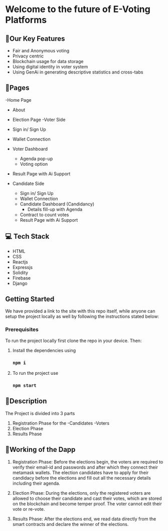 # Welcome to the future of E-Voting Platforms 



## 🚀Our Key Features

- Fair and Anonymous voting
- Privacy centric
- Blockchain usage for data storage
- Using digital identity in voter system
- Using GenAi in generating descriptive statistics and cross-tabs


## 📃Pages

-Home Page
 - About 
 - Election Page
-Voter Side
  - Sign in/ Sign Up
  - Wallet Connection
  - Voter Dashboard
    - Agenda pop-up
    - Voting option 
  - Result Page with Ai Support

- Candidate Side
  - Sign in/ Sign Up
  - Wallet Connection
  - Candidate Dashboard (Candidancy)
    - Details fill-up with Agenda
  - Contract to count votes
  - Result Page with Ai Support


## 💻 Tech Stack

- HTML
- CSS
- Reactjs
- Expressjs
- Solidity
- Firebase
- Django
  

## Getting Started
We have provided a link to the site with this repo itself, while anyone can setup the project locally as well by following the instructions stated below:

### Prerequisites
  To run the project locally first clone the repo in your device. Then:

  1. Install the dependencies using
     ### `npm i`
  2. To run the project use
     ### `npm start`

## 📃Description
The Project is divided into 3 parts
1. Registration Phase for the
   -Candidates
   -Voters
2. Election Phase
3. Results Phase

## 🚀Working of the Dapp

1. Registration Phase: Before the elections begin, the voters are required to verify their email-id and passwords and after which they connect their metamask wallets.
   The election candidates have to apply for their candidacy before the elections and fill out all the necessary details including their agenda.

2. Election Phase: During the elections, only the registered voters are allowed to choose their candidate and cast their votes, which are stored on the blockchain and become temper proof. The voter cannot edit their vote or re-vote.

3. Results Phase: After the elections end, we read data directly from the smart contracts and declare the winner of the elections.


